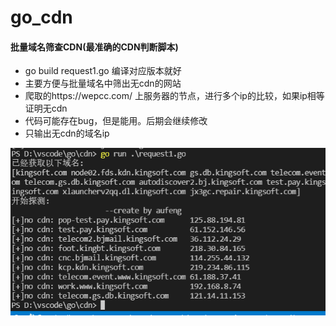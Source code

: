 # go_cdn
#### 批量域名筛查CDN(最准确的CDN判断脚本)
- go build request1.go 编译对应版本就好
- 主要方便与批量域名中筛出无cdn的网站
- 爬取的https://wepcc.com/ 上服务器的节点，进行多个ip的比较，如果ip相等证明无cdn
- 代码可能存在bug，但是能用。后期会继续修改
- 只输出无cdn的域名ip

![Image text](https://github.com/AuFeng111/go_cdn/blob/main/cdn2.png)
